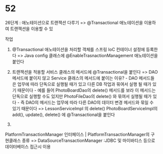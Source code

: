 # 52

26단계 : 애노테이션으로 트랜잭션 다루기
=> @Transactional 애노테이션을 이용하여 트랜잭션을 이용할 수 있


작업
1) @Transactional 애노테이션을 처리할 객체를 스프링 IoC 컨테이너 설정에 등록한다
   => Java config 클래스에 @EnableTrasnactionManagement 애노테이션을 붙인다
      
2) 트랜잭션을 적용할 서비스 클래스의 메서드에 @Transactional을 붙인다 
   => DAO 메서드에 붙이지 않고 Service 클래스의 메서드에 붙이는 이유?
       - DAO 메서드들은 업무에 따라 단독으로 실행될 때가 있고
         다른 DB 작업과 묶여서 실행 될 때가 있기 때문이다
       - 예를 들어 PhotoBoardDao의 delete() 메서드를 보라
         이 메서드는 단독으로 실행할 수도 있지만
         PhotoFileDao의 delete() 와 묶여서 실행될 때가 있다
       - 즉 DAO의 메서드는 업무에 따라 다른 DAO의 데이터 변경 메서드와 묶일 수 있기 때문이다
   =>  LessonServiceImpl 의 delete()
       PhotoBoardServiceImpl의 add(), update(), delete() 에 @Transactional을 붙인다

3) 




PlatformTransactionManager 인터페이스
  |
  PlatformTransactionManager의 구현클래스 종류
   => DataSourceTransactionManager
      :JDBC 및 마이바티스 등으로 데이터베이스 접근시 이용
  

  
  
  